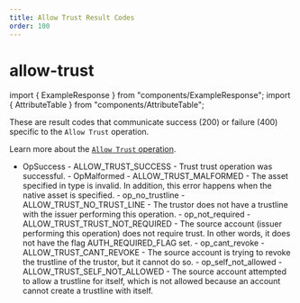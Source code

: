 ```yaml
---
title: Allow Trust Result Codes
order: 100
---
```


# allow-trust

import { ExampleResponse } from "components/ExampleResponse"; import { AttributeTable } from "components/AttributeTable";

These are result codes that communicate success \(200\) or failure \(400\) specific to the `Allow Trust` operation.

Learn more about the [`Allow Trust` operation](../../../../start/list-of-operations.md#allow-trust).

 - OpSuccess - ALLOW\_TRUST\_SUCCESS - Trust trust operation was successful. - OpMalformed - ALLOW\_TRUST\_MALFORMED - The asset specified in type is invalid. In addition, this error happens when the native asset is specified. - op\_no\_trustline - ALLOW\_TRUST\_NO\_TRUST\_LINE - The trustor does not have a trustline with the issuer performing this operation. - op\_not\_required - ALLOW\_TRUST\_TRUST\_NOT\_REQUIRED - The source account \(issuer performing this operation\) does not require trust. In other words, it does not have the flag AUTH\_REQUIRED\_FLAG set. - op\_cant\_revoke - ALLOW\_TRUST\_CANT\_REVOKE - The source account is trying to revoke the trustline of the trustor, but it cannot do so. - op\_self\_not\_allowed - ALLOW\_TRUST\_SELF\_NOT\_ALLOWED - The source account attempted to allow a trustline for itself, which is not allowed because an account cannot create a trustline with itself.

